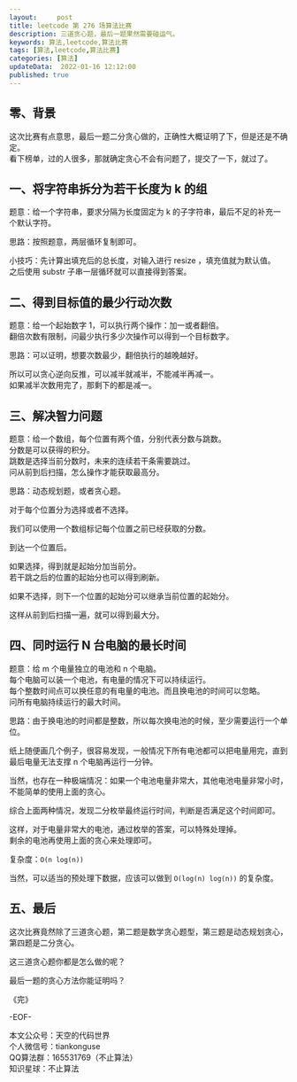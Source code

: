 ```yaml
---   
layout:     post  
title: leetcode 第 276 场算法比赛  
description: 三道贪心题，最后一题果然需要碰运气。       
keywords: 算法,leetcode,算法比赛  
tags: [算法,leetcode,算法比赛]    
categories: [算法]  
updateData:  2022-01-16 12:12:00  
published: true  
---  
```



## 零、背景  


这次比赛有点意思，最后一题二分贪心做的，正确性大概证明了下，但是还是不确定。  
看下榜单，过的人很多，那就确定贪心不会有问题了，提交了一下，就过了。  


## 一、将字符串拆分为若干长度为 k 的组  


题意：给一个字符串，要求分隔为长度固定为 k 的子字符串，最后不足的补充一个默认字符。  


思路：按照题意，两层循环复制即可。  


小技巧：先计算出填充后的总长度，对输入进行 resize ，填充值就为默认值。  
之后使用 substr 子串一层循环就可以直接得到答案。  


## 二、得到目标值的最少行动次数  


题意：给一个起始数字 1，可以执行两个操作：加一或者翻倍。  
翻倍次数有限制，问最少执行多少次操作可以得到一个目标数字。  


思路：可以证明，想要次数最少，翻倍执行的越晚越好。  


所以可以贪心逆向反推，可以减半就减半，不能减半再减一。  
如果减半次数用完了，那剩下的都是减一。  


## 三、解决智力问题  


题意：给一个数组，每个位置有两个值，分别代表分数与跳数。  
分数是可以获得的积分。  
跳数是选择当前分数时，未来的连续若干条需要跳过。  
问从前到后扫描，怎么操作才能获取最高分。  


思路：动态规划题，或者贪心题。  


对于每个位置分为选择或者不选择。  


我们可以使用一个数组标记每个位置之前已经获取的分数。  


到达一个位置后。  


如果选择，得到就是起始分加当前分。  
若干跳之后的位置的起始分也可以得到刷新。  


如果不选择，则下一个位置的起始分可以继承当前位置的起始分。  


这样从前到后扫描一遍，就可以得到最大分。  



## 四、同时运行 N 台电脑的最长时间  


题意：给 m 个电量独立的电池和 n 个电脑。  
每个电脑可以装一个电池，有电量的情况下可以持续运行。  
每个整数时间点可以换任意的有电量的电池。而且换电池的时间可以忽略。  
问所有电脑持续运行的最大时间。  


思路：由于换电池的时间都是整数，所以每次换电池的时候，至少需要运行一个单位。    


纸上随便画几个例子，很容易发现，一般情况下所有电池都可以把电量用完，直到最后电量无法支撑 n 个电脑再运行一分钟。  


当然，也存在一种极端情况：如果一个电池电量非常大，其他电池电量非常小时，不能简单的使用上面的贪心。  



综合上面两种情况，发现二分枚举最终运行时间，判断是否满足这个时间即可。  


这样，对于电量非常大的电池，通过枚举的答案，可以特殊处理掉。  
剩余的电池再使用上面的贪心来处理即可。  


复杂度：`O(n log(n))`  


当然，可以适当的预处理下数据，应该可以做到 `O(log(n) log(n))` 的复杂度。  


## 五、最后


这次比赛竟然除了三道贪心题，第二题是数学贪心题型，第三题是动态规划贪心，第四题是二分贪心。  


这三道贪心题你都是怎么做的呢？  


最后一题的贪心方法你能证明吗？  



《完》  


-EOF-  



本文公众号：天空的代码世界  
个人微信号：tiankonguse  
QQ算法群：165531769（不止算法）  
知识星球：不止算法  

